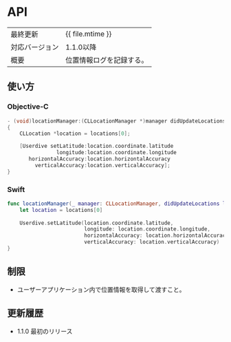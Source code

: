 # API

|                |                          |
|:---------------|:-------------------------|
| 最終更新       | {{ file.mtime }}         |
| 対応バージョン | 1.1.0以降                |
| 概要           | 位置情報ログを記録する。 |

## 使い方

### Objective-C

```objective-c
- (void)locationManager:(CLLocationManager *)manager didUpdateLocations:(NSArray *)locations
{
    CLLocation *location = locations[0];

    [Userdive setLatitude:location.coordinate.latitude
                longitude:location.coordinate.longitude
       horizontalAccuracy:location.horizontalAccuracy
         verticalAccuracy:location.verticalAccuracy];
}
```

### Swift

```swift
func locationManager(_ manager: CLLocationManager, didUpdateLocations locations: [CLLocation]) {
    let location = locations[0]
    
    Userdive.setLatitude(location.coordinate.latitude, 
                         longitude: location.coordinate.longitude,
                         horizontalAccuracy: location.horizontalAccuracy,
                         verticalAccuracy: location.verticalAccuracy)
}
```

## 制限

- ユーザーアプリケーション内で位置情報を取得して渡すこと。

## 更新履歴

- 1.1.0 最初のリリース
